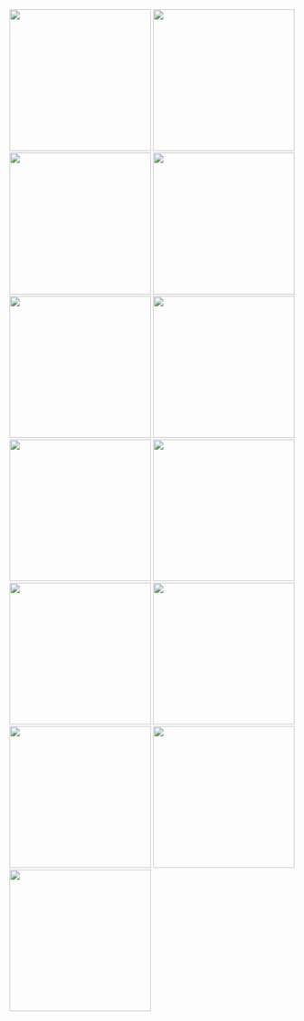 <img src="https://github.com/Eshpolatov-Sardor/Eshpolatov-Sardor/assets/167778318/2b919a7f-a885-421d-bfbb-ca51ee53c343" alt="" width="250px" height="250px">
    <img src="https://github.com/Eshpolatov-Sardor/Eshpolatov-Sardor/assets/167778318/192c6767-a133-4355-ba76-2d21e3689146" alt="" width="250px" height="250px">
    <img src="https://github.com/Eshpolatov-Sardor/Eshpolatov-Sardor/assets/167778318/7d519404-19ed-47c3-92ad-6c0f2f6603e4" alt="" width="250px" height="250px">
    <img src="https://made-byshape.transforms.svdcdn.com/production/uploads/images/tailwind-thumb.jpg?w=1200&h=630&q=82&auto=format&fit=crop&dm=1609771799&s=cf6808f47c661d9731991f98033c1200" alt="" width="250px" height="250px">
    <img src="https://github.com/Eshpolatov-Sardor/Eshpolatov-Sardor/assets/167778318/3c5cfd8c-d57f-4408-80cc-e789caefd50e" alt="" width="250px" height="250px">
    <img src="https://github.com/Eshpolatov-Sardor/Eshpolatov-Sardor/assets/167778318/4d6b26b9-7bee-46c4-a9d3-ef84b71fb3a6" alt="" width="250px" height="250px">
    <img src="https://github.com/Eshpolatov-Sardor/Eshpolatov-Sardor/assets/167778318/3a69a953-e93b-4731-afa5-a8a9ed8b0eff" alt="" width="250px" height="250px">
    <img src="https://github.com/Eshpolatov-Sardor/Eshpolatov-Sardor/assets/167778318/839d3f6f-a051-4867-b478-cd2c8c706b35" alt="" width="250px" height="250px">
    <img src="https://github.com/Eshpolatov-Sardor/Eshpolatov-Sardor/assets/167778318/2a0bd9e7-b736-4656-9bf3-4a21f5d1153d" alt="" width="250px" height="250px">
    <img src="https://github.com/Eshpolatov-Sardor/Eshpolatov-Sardor/assets/167778318/ae9ac1f4-4712-4095-bc37-7f9e9f1f4f27" alt="" width="250px" height="250px">
    <img src="https://github.com/Eshpolatov-Sardor/Eshpolatov-Sardor/assets/167778318/31388e50-deec-4d38-9ad6-af390adc25c3" alt="" width="250px" height="250px">
    <img src="https://github.com/Eshpolatov-Sardor/Eshpolatov-Sardor/assets/167778318/ef7e6f7c-b78e-46df-bf9c-f898e2686aeb" alt="" width="250px" height="250px">
    <img src="https://github.com/Eshpolatov-Sardor/Eshpolatov-Sardor/assets/167778318/af186af9-28aa-47c5-b7f7-a1d5f53f0f5f" alt="" width="250px" height="250px">
